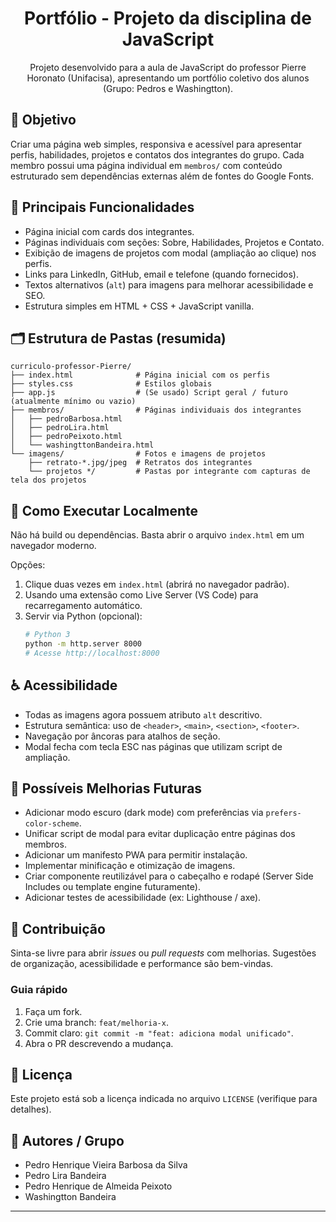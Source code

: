 <div align="center">

<h1>Portfólio - Projeto da disciplina de JavaScript</h1>
<p>Projeto desenvolvido para a aula de JavaScript do professor Pierre Horonato (Unifacisa), apresentando um portfólio coletivo dos alunos (Grupo: Pedros e Washingtton).</p>

</div>

## 🎯 Objetivo
Criar uma página web simples, responsiva e acessível para apresentar perfis, habilidades, projetos e contatos dos integrantes do grupo. Cada membro possui uma página individual em `membros/` com conteúdo estruturado sem dependências externas além de fontes do Google Fonts.

## 🧩 Principais Funcionalidades
- Página inicial com cards dos integrantes.
- Páginas individuais com seções: Sobre, Habilidades, Projetos e Contato.
- Exibição de imagens de projetos com modal (ampliação ao clique) nos perfis.
- Links para LinkedIn, GitHub, email e telefone (quando fornecidos).
- Textos alternativos (`alt`) para imagens para melhorar acessibilidade e SEO.
- Estrutura simples em HTML + CSS + JavaScript vanilla.

## 🗂️ Estrutura de Pastas (resumida)
```
curriculo-professor-Pierre/
├── index.html              # Página inicial com os perfis
├── styles.css              # Estilos globais
├── app.js                  # (Se usado) Script geral / futuro (atualmente mínimo ou vazio)
├── membros/                # Páginas individuais dos integrantes
│   ├── pedroBarbosa.html
│   ├── pedroLira.html
│   ├── pedroPeixoto.html
│   └── washingttonBandeira.html
└── imagens/                # Fotos e imagens de projetos
	├── retrato-*.jpg/jpeg  # Retratos dos integrantes
	└── projetos */         # Pastas por integrante com capturas de tela dos projetos
```

## 🚀 Como Executar Localmente
Não há build ou dependências. Basta abrir o arquivo `index.html` em um navegador moderno.

Opções:
1. Clique duas vezes em `index.html` (abrirá no navegador padrão).
2. Usando uma extensão como Live Server (VS Code) para recarregamento automático.
3. Servir via Python (opcional):
   ```bash
   # Python 3
   python -m http.server 8000
   # Acesse http://localhost:8000
   ```

## ♿ Acessibilidade
- Todas as imagens agora possuem atributo `alt` descritivo.
- Estrutura semântica: uso de `<header>`, `<main>`, `<section>`, `<footer>`.
- Navegação por âncoras para atalhos de seção.
- Modal fecha com tecla ESC nas páginas que utilizam script de ampliação.

## 🔧 Possíveis Melhorias Futuras
- Adicionar modo escuro (dark mode) com preferências via `prefers-color-scheme`.
- Unificar script de modal para evitar duplicação entre páginas dos membros.
- Adicionar um manifesto PWA para permitir instalação.
- Implementar minificação e otimização de imagens.
- Criar componente reutilizável para o cabeçalho e rodapé (Server Side Includes ou template engine futuramente).
- Adicionar testes de acessibilidade (ex: Lighthouse / axe).

## 🤝 Contribuição
Sinta-se livre para abrir *issues* ou *pull requests* com melhorias. Sugestões de organização, acessibilidade e performance são bem-vindas.

### Guia rápido
1. Faça um fork.
2. Crie uma branch: `feat/melhoria-x`.
3. Commit claro: `git commit -m "feat: adiciona modal unificado"`.
4. Abra o PR descrevendo a mudança.

## 📜 Licença
Este projeto está sob a licença indicada no arquivo `LICENSE` (verifique para detalhes).

## 👤 Autores / Grupo
- Pedro Henrique Vieira Barbosa da Silva
- Pedro Lira Bandeira
- Pedro Henrique de Almeida Peixoto
- Washingtton Bandeira

-----

